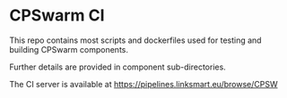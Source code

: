 # CPSwarm CI
This repo contains most scripts and dockerfiles used for testing and building CPSwarm components.

Further details are provided in component sub-directories.

The CI server is available at https://pipelines.linksmart.eu/browse/CPSW
